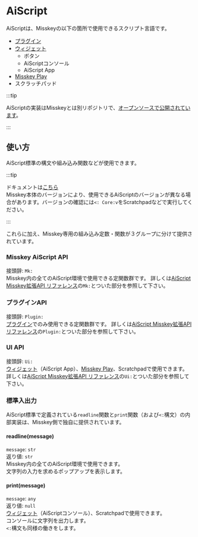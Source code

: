 # AiScript

AiScriptは、Misskeyの以下の箇所で使用できるスクリプト言語です。

- [プラグイン](./plugin/create-plugin/)
- [ウィジェット](/docs/for-users/features/widgets/)
  - ボタン
  - AiScriptコンソール
  - AiScript App
- [Misskey Play](./plugin/create-play/)
- スクラッチパッド

:::tip

AiScriptの実装はMisskeyとは別リポジトリで、[オープンソースで公開されています](https://github.com/aiscript-dev/aiscript)。

:::

## 使い方

AiScript標準の構文や組み込み関数などが使用できます。

:::tip

ドキュメントは[こちら](https://aiscript-dev.github.io/)  
Misskey本体のバージョンにより、使用できるAiScriptのバージョンが異なる場合があります。バージョンの確認には`<: Core:v`をScratchpadなどで実行してください。

:::

これらに加え、Misskey専用の組み込み定数・関数が３グループに分けて提供されています。

### Misskey AiScript API

接頭辞: `Mk:`  
Misskey内の全てのAiScript環境で使用できる定関数群です。
詳しくは[AiScript Misskey拡張API リファレンス](./plugin/plugin-api-reference/)の`Mk:`とついた部分を参照して下さい。

### プラグインAPI

接頭辞: `Plugin:`  
[プラグイン](./plugin/)でのみ使用できる定関数群です。
詳しくは[AiScript Misskey拡張API リファレンス](./plugin/plugin-api-reference/)の`Plugin:`とついた部分を参照して下さい。

### UI API

接頭辞: `Ui:`  
[ウィジェット](/docs/for-users/features/widgets/)（AiScript App）、[Misskey Play](./plugin/create-play/)、Scratchpadで使用できます。
詳しくは[AiScript Misskey拡張API リファレンス](./plugin/plugin-api-reference/)の`Ui:`とついた部分を参照して下さい。

### 標準入出力

AiScript標準で定義されている`readline`関数と`print`関数（および`<:`構文）の内部実装は、Misskey側で独自に提供されています。

#### readline(message)

`message`: `str`  
返り値: `str`  
Misskey内の全てのAiScript環境で使用できます。  
文字列の入力を求めるポップアップを表示します。

#### print(message)

`message`: `any`  
返り値: `null`  
[ウィジェット](/docs/for-users/features/widgets/)（AiScriptコンソール）、Scratchpadで使用できます。  
コンソールに文字列を出力します。  
`<:`構文も同様の働きをします。
